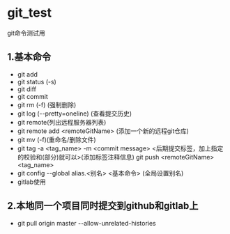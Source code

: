 # git_test
git命令测试用
## 1.基本命令
* git add
* git status (-s)
* git diff
* git commit 
* git rm (-f)  (强制删除)
* git log (--pretty=oneline)     (查看提交历史)
* git remote(列出远程服务器列表)
* git remote add \<remoteGitName> <url> (添加一个新的远程git仓库)
* git mv (-f)(重命名/删除文件)
* git tag -a \<tag_name> -m \<commit message> <后期提交标签，加上指定的校验和(部分)就可以>(添加标签注释信息) 
     git push \<remoteGitName> <tag_name>
* git config --global alias.<别名> <基本命令> (全局设置别名)
* gitlab使用
## 2.本地同一个项目同时提交到github和gitlab上
* git pull origin master --allow-unrelated-histories